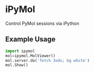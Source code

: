 iPyMol
======

Control PyMol sessions via iPython

Example Usage
--------------

```python
import ipymol
mol=ipymol.MolViewer()
mol.server.do('fetch 3odu; bg white')
mol.Show()
```
